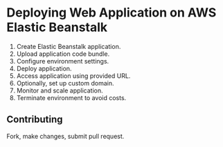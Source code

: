 # Deploying Web Application on AWS Elastic Beanstalk
1. Create Elastic Beanstalk application.
2. Upload application code bundle.
3. Configure environment settings.
4. Deploy application.
5. Access application using provided URL.
6. Optionally, set up custom domain.
7. Monitor and scale application.
8. Terminate environment to avoid costs.

## Contributing
Fork, make changes, submit pull request.

